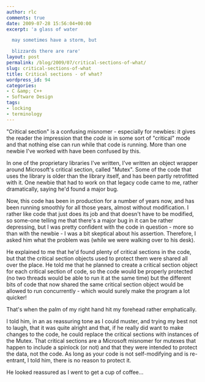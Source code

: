 ```yaml
---
author: rlc
comments: true
date: 2009-07-28 15:56:04+00:00
excerpt: 'a glass of water

  may sometimes have a storm, but

  blizzards there are rare'
layout: post
permalink: /blog/2009/07/critical-sections-of-what/
slug: critical-sections-of-what
title: Critical sections - of what?
wordpress_id: 94
categories:
- C &amp; C++
- Software Design
tags:
- locking
- terminology
---
```


"Critical section" is a confusing misnomer - especially for newbies: it gives the reader the impression that the _code_ is in some sort of "critical" mode and that nothing else can run while that code is running. More than one newbie I've worked with have been confused by this.

In one of the proprietary libraries I've written, I've written an object wrapper around Microsoft's critical section, called "Mutex". Some of the code that uses the library is older than the library itself, and has been partly retrofitted with it. One newbie that had to work on that legacy code came to me, rather dramatically, saying he'd found a major bug.

Now, this code has been in production for a number of years now, and has been running smoothly for all those years, almost without modification. I rather like code that just does its job and that doesn't have to be modified, so some-one telling me that there's a major bug in it can be rather depressing, but I was pretty confident with the code in question - more so than with the newbie - I was a bit skeptical about his assertion. Therefore, I asked him what the problem was (while we were walking over to his desk).

He explained to me that he'd found plenty of critical sections in the code, but that the critical section objects used to protect them were shared all over the place. He told me that he planned to create a critical section object for each critical section of code, so the code would be properly protected (no two threads would be able to run it at the same time) but the different bits of code that now shared the same critical section object would be allowed to run concurrently - which would surely make the program a lot quicker!

That's when the palm of my right hand hit my forehead rather emphatically.

I told him, in an as reassuring tone as I could muster, and trying my best not to laugh, that it was quite alright and that, if he really did want to make changes to the code, he could replace the critical sections with instances of the Mutex. That critical sections are a Microsoft misnomer for mutexes that happen to include a spinlock (or not) and that they were intended to protect the data, not the code. As long as your code is not self-modifying and is re-entrant, I told him, there is no reason to protect it.

He looked reassured as I went to get a cup of coffee...
